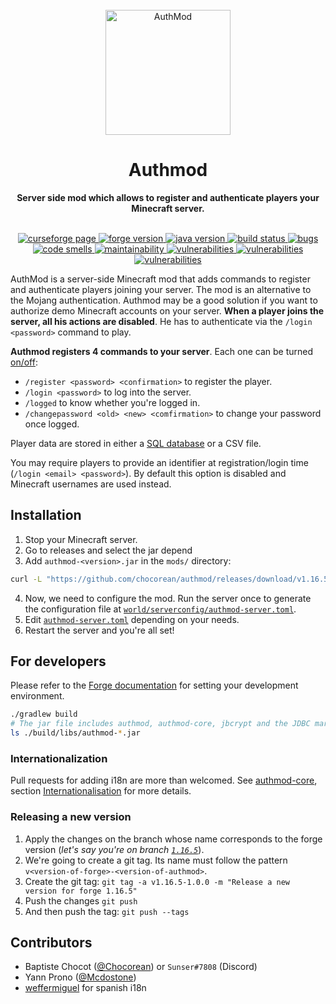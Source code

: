 <div align="center">
<br>
<img
    alt="AuthMod"
    src="./src/main/resources/logo.png"
    width=200px
/>
<br/>
<h1>Authmod</h1>
<strong>Server side mod which allows to register and authenticate players your Minecraft server.</strong>
</div>
<br/>
<p align="center">
<a href="https://www.curseforge.com/minecraft/mc-mods/authmod" target="_blank">
    <img src="https://cf.way2muchnoise.eu/full_authmod_downloads(555-FF4C05-FFF-00000000-FFF).svg" alt="curseforge page"/>
</a>
<a href="https://img.shields.io/badge/forge%20version-1.15.2-blue.svg" target="_blank">
    <img src="https://img.shields.io/badge/forge%20version-1.16.5-blue.svg" alt="forge version"/>
</a>
<a href="https://img.shields.io/badge/java-1.8-blue.svg" target="_blank">
    <img src="https://img.shields.io/badge/java-1.8-blue.svg" alt="java version" />
</a>
<a href="https://github.com/Chocorean/authmod/actions" target="_blank">
    <img src="https://github.com/Chocorean/authmod/workflows/build/badge.svg?branch=master" alt="build status"/>
</a>
<a href="https://sonarcloud.io/dashboard?id=Chocorean_authmod-core" target="_blank">
    <img src="https://sonarcloud.io/api/project_badges/measure?project=Chocorean_authmod-core&metric=bugs" alt="bugs"/>
</a>
<a href="https://sonarcloud.io/dashboard?id=Chocorean_authmod-core" target="_blank">
    <img src="https://sonarcloud.io/api/project_badges/measure?project=Chocorean_authmod-core&metric=code_smells" alt="code smells"/>
</a>
<a href="https://sonarcloud.io/dashboard?id=Chocorean_authmod-core" target="_blank">
    <img src="https://sonarcloud.io/api/project_badges/measure?project=Chocorean_authmod-core&metric=sqale_rating" alt="maintainability" />
</a>
<a href="https://sonarcloud.io/dashboard?id=Chocorean_authmod-core" target="_blank">
    <img src="https://sonarcloud.io/api/project_badges/measure?project=Chocorean_authmod-core&metric=vulnerabilities" alt="vulnerabilities" />
</a>
<a href="https://lgtm.com/projects/g/Chocorean/authmod-core/alerts/" target="_blank">
    <img src="https://img.shields.io/lgtm/alerts/g/Chocorean/authmod-core.svg?logo=lgtm&logoWidth=18" alt="vulnerabilities" />
</a>
<a href="https://lgtm.com/projects/g/Chocorean/authmod/alerts/" target="_blank">
    <img src="https://img.shields.io/lgtm/alerts/g/Chocorean/authmod.svg?logo=lgtm&logoWidth=18" alt="vulnerabilities" />
</a>
</p>

AuthMod is a server-side Minecraft mod that adds commands to register and authenticate players joining your server. The mod is an alternative to the Mojang authentication. Authmod may be a good solution if you want to authorize demo Minecraft accounts on your server. **When a player joins the server, all his actions are disabled**. He has to authenticate via the `/login <password>` command to play.

**Authmod registers 4 commands to your server**. Each one can be turned [on/off](./src/main/resources/authmod-server.toml):
 - `/register <password> <confirmation>` to register the player.
 - `/login <password>` to log into the server.
 - `/logged` to know whether you're logged in.
 - `/changepassword <old> <new> <comfirmation>` to change your password once logged.


Player data are stored in either a [SQL database](./docker/init.sql) or a CSV file.

You may require players to provide an identifier at registration/login time (`/login <email> <password>`). By default this option is disabled and Minecraft usernames are used instead.



## Installation

1. Stop your Minecraft server.
1. Go to releases and select the jar depend
1. Add `authmod-<version>.jar` in the `mods/` directory:
```bash
curl -L "https://github.com/chocorean/authmod/releases/download/v1.16.5-1.0.0/authmod-1.16.5-1.0.0.jar" --output path/mods/authmod.jar
```
4. Now, we need to configure the mod. Run the server once to generate the configuration file at [`world/serverconfig/authmod-server.toml`](./src/main/resources/authmod-server.toml).
5. Edit [`authmod-server.toml`](./src/main/resources/authmod-server.toml) depending on your needs.
6. Restart the server and you're all set!


## For developers

Please refer to the [Forge documentation](https://mcforge.readthedocs.io/en/latest/gettingstarted/) for setting your development environment.
```bash
./gradlew build
# The jar file includes authmod, authmod-core, jbcrypt and the JDBC mariaDB driver
ls ./build/libs/authmod-*.jar
```

### Internationalization

Pull requests for adding i18n are more than welcomed. See [authmod-core](https://github.com/Chocorean/authmod-core), section [Internationalisation](https://github.com/Chocorean/authmod-core#internationalization) for more details.


### Releasing a new version
1. Apply the changes on the branch whose name corresponds to the forge version (*let's say you're on branch [`1.16.5`](https://github.com/Chocorean/authmod/tree/1.16.5)*).
1. We're going to create a git tag. Its name must follow the pattern `v<version-of-forge>-<version-of-authmod>`.
1. Create the git tag: `git tag -a v1.16.5-1.0.0 -m "Release a new version for forge 1.16.5"`
1. Push the changes `git push`
1. And then push the tag: `git push --tags`



## Contributors

- Baptiste Chocot ([@Chocorean](https://www.github.com/Chocorean/)) or `Sunser#7808` (Discord)
- Yann Prono ([@Mcdostone](https://www.github.com/Mcdostone/))
- [weffermiguel](https://www.curseforge.com/members/weffermiguel) for spanish i18n
